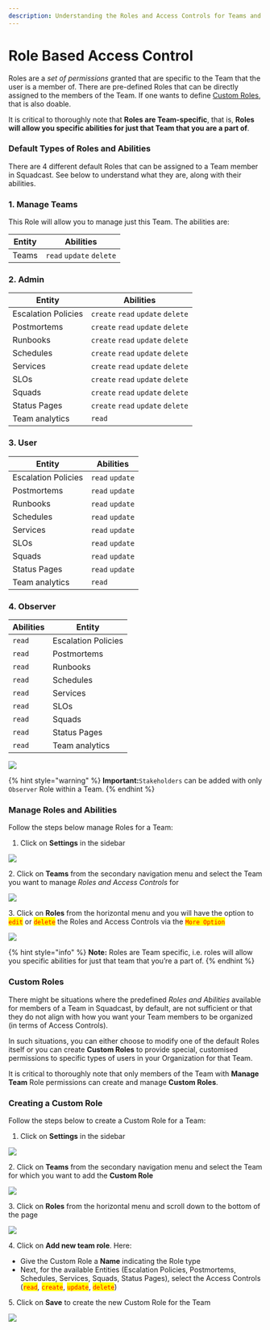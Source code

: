 ```yaml
---
description: Understanding the Roles and Access Controls for Teams and Custom Roles
---
```


# Role Based Access Control

Roles are a _set of permissions_ granted that are specific to the Team that the user is a member of. There are pre-defined Roles that can be directly assigned to the members of the Team. If one wants to define [Custom Roles](broken-reference/), that is also doable.

It is critical to thoroughly note that **Roles are Team-specific**, that is, **Roles will allow you specific abilities for just that Team that you are a part of**.

### Default Types of Roles and Abilities <a href="#default-types-of-roles-and-abilities" id="default-types-of-roles-and-abilities"></a>

There are 4 different default Roles that can be assigned to a Team member in Squadcast. See below to understand what they are, along with their abilities.

### 1. Manage Teams <a href="#1-manage-teams" id="1-manage-teams"></a>

This Role will allow you to manage just this Team. The abilities are:

| Entity | Abilities                |
| ------ | ------------------------ |
| Teams  | `read` `update` `delete` |

### 2. Admin <a href="#2-admin" id="2-admin"></a>

| Entity              | Abilities                         |
| ------------------- | --------------------------------- |
| Escalation Policies | `create` `read` `update` `delete` |
| Postmortems         | `create` `read` `update` `delete` |
| Runbooks            | `create` `read` `update` `delete` |
| Schedules           | `create` `read` `update` `delete` |
| Services            | `create` `read` `update` `delete` |
| SLOs                | `create` `read` `update` `delete` |
| Squads              | `create` `read` `update` `delete` |
| Status Pages        | `create` `read` `update` `delete` |
| Team analytics      | `read`                            |

### 3. User <a href="#3-user" id="3-user"></a>

| Entity              | Abilities       |
| ------------------- | --------------- |
| Escalation Policies | `read` `update` |
| Postmortems         | `read` `update` |
| Runbooks            | `read` `update` |
| Schedules           | `read` `update` |
| Services            | `read` `update` |
| SLOs                | `read` `update` |
| Squads              | `read` `update` |
| Status Pages        | `read` `update` |
| Team analytics      | `read`          |

### 4. Observer <a href="#4-observer" id="4-observer"></a>

| Abilities | Entity              |
| --------- | ------------------- |
| `read`    | Escalation Policies |
| `read`    | Postmortems         |
| `read`    | Runbooks            |
| `read`    | Schedules           |
| `read`    | Services            |
| `read`    | SLOs                |
| `read`    | Squads              |
| `read`    | Status Pages        |
| `read`    | Team analytics      |

![](../.gitbook/assets/rbac\_roles.png)

{% hint style="warning" %}
**Important:**`Stakeholders` can be added with only `Observer` Role within a Team.
{% endhint %}

### Manage Roles and Abilities <a href="#manage-roles-and-abilities" id="manage-roles-and-abilities"></a>

Follow the steps below manage Roles for a Team:

1. Click on **Settings** in the sidebar

![](<../.gitbook/assets/add\_and\_delete\_users\_1 (1) (1) (1) (4).png>)

2\. Click on **Teams** from the secondary navigation menu and select the Team you want to manage _Roles and Access Controls_ for

![](<../.gitbook/assets/add\_and\_delete\_teams\_1 (1) (2).png>)

3\. Click on **Roles** from the horizontal menu and you will have the option to <mark style="color:red;">`edit`</mark> or <mark style="color:red;">`delete`</mark> the Roles and Access Controls via the <mark style="color:red;">`More Option`</mark>

![](../.gitbook/assets/rbac\_2.png)

{% hint style="info" %}
**Note:** Roles are Team specific, i.e. roles will allow you specific abilities for just that team that you’re a part of.
{% endhint %}

### Custom Roles <a href="#custom-roles" id="custom-roles"></a>

There might be situations where the predefined _Roles and Abilities_ available for members of a Team in Squadcast, by default, are not sufficient or that they do not align with how you want your Team members to be organized (in terms of Access Controls).

In such situations, you can either choose to modify one of the default Roles itself or you can create **Custom Roles** to provide special, customised permissions to specific types of users in your Organization for that Team.

It is critical to thoroughly note that only members of the Team with **Manage Team** Role permissions can create and manage **Custom Roles**.

### Creating a Custom Role <a href="#creating-a-custom-role" id="creating-a-custom-role"></a>

Follow the steps below to create a Custom Role for a Team:

1. Click on **Settings** in the sidebar

![](<../.gitbook/assets/add\_and\_delete\_users\_1 (1) (1) (1) (8).png>)

2\. Click on **Teams** from the secondary navigation menu and select the Team for which you want to add the **Custom Role**

![](<../.gitbook/assets/add\_and\_delete\_teams\_1 (1) (1).png>)

3\. Click on **Roles** from the horizontal menu and scroll down to the bottom of the page

![](../.gitbook/assets/rbac\_3.png)

4\. Click on **Add new team role**. Here:

* Give the Custom Role a **Name** indicating the Role type
* Next, for the available Entities (Escalation Policies, Postmortems, Schedules, Services, Squads, Status Pages), select the Access Controls (<mark style="color:red;">`read`</mark>, <mark style="color:red;">`create`</mark>, <mark style="color:red;">`update`</mark>, <mark style="color:red;">`delete`</mark>)

5\. Click on **Save** to create the new Custom Role for the Team

![](../.gitbook/assets/rbac\_4.png)
